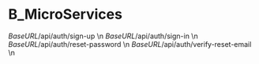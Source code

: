 # B_MicroServices

$BaseURL$/api/auth/sign-up \n
$BaseURL$/api/auth/sign-in \n
$BaseURL$/api/auth/reset-password \n
$BaseURL$/api/auth/verify-reset-email \n
